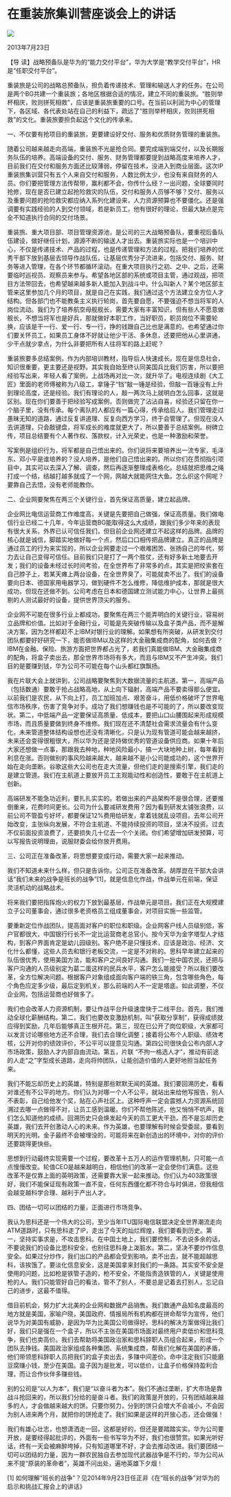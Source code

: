 # 在重装旅集训营座谈会上的讲话
<img class="pv" src="https://api.visitor.plantree.me/visitor-badge/pv?namespace=plantree.me&key=renzhengfei-speeches/在重装旅集训营座谈会上的讲话.md">


2013年7月23日



【导  读】战略预备队是华为的“能力交付平台”，华为大学是“教学交付平台”，HR是“任职交付平台”。



重装旅是公司的战略总预备队，担负着传递技术、管理和输送人才的任务。在公司是两个BG共建一个重装旅；各地区根据合适的情况，建立不同的重装旅。“胜则举杯相庆，败则拼死相救”，应该是重装旅重要的口号。在当前以利润为中心的管理下，各区域、各代表处站在自己的利益下，疏远了“胜则举杯相庆，败则拼死相救”的文化。重装旅要担负起这个文化的传承来。

一、不仅要有抢项目的重装旅，更要建设好交付、服务和优质财务管理的重装旅。

随着公司越来越走向高端，重装旅不光是抢合同。要完成端到端交付，以及长期服务队伍的培养。高端设备的交付、服务、财务管理都要提到战略高度来培养人才，目前我们在交付和服务方面还比较薄弱，停留在技术，没进入到商业层面。这次IP重装旅集训营只有五个人来自交付和服务，人数比例太少，也没有来自财务的人员。你们要把管理方法传帮带，赢利都不会，你传什么经？一出问题，全球要同时抢修，现在是否已建立起抢险救灾的队伍，交付和服务人员够不够？交付、服务以及重要问题的抢险救灾都应纳入系列化建设来，人力资源预算也不要僵化。还是强调要有实践经验的人到交付领域，若是新员工，他有很好的理论，但最大缺点是完全不知道执行合同的交付场景。

重装旅、重大项目部、项目管理资源池，是公司的三大战略预备队，要重视后备队伍建设，做好继任计划，源源不断的输送人才出去。重装旅实际也是一个培训中心，不仅是传递技术、产品的过程，也是传递管理和方法的过程。把我们培养的优秀干部下放到基层去领导作战队伍，让基层优秀分子流进来，包括交付、服务、财务等进入管理，在各个环节都循环滚动。在重大项目执行之初、之中、之后，还需要临时巡视员、观察员来参与。希望各地区部的系统或项目主管，通过观战，把项目方法带回去，也希望越来越多新人能加入到战斗中。什么叫新人？某个地区部主管来这里参加几个月的项目，就是自己在实践，我们通过这个方法建立全方位人才结构。但各部门也不能教条主义执行轮岗，首先要自愿，不要强迫不想当将军的人岗位流动。我们为了培养航空母舰舰长，需要大家有丰富知识，但有些人不愿意做舰长，不想当将军也是好兵，那就做好本职工作，当好职员，职员岗位不需要轮换，应该是干一行、爱一行、专一行，挣的钱跟自己比也是满意的。也希望通过你们要关怀员工，如果员工身体不好就让他少干活、多休息，还要把他从心里讲通，少干点就少拿点，为什么非要把所有人往将军的路上赶呢？

重装旅要多总结案例，作为内部培训教材，指导后人快速成长。现在是信息社会，知识很重要，更主要还是视野。其实我自始至终认同美国兵比我们厉害，所以要把经验写出来，年轻人看了案例，上战场再对比一次，就升华了。电视连续剧《大工匠》里面的老师傅被称为八级工，拿锤子“铛”敲一锤是经验，但敲一百锤没有上升到理论高度，还是经验。我们有理论的人，敲一两次马上就明白怎么回事，这就是区别。现在你们要善于把经验写成案例，否则做完了沾沾自喜，经验还只留在你一个脑子里，没有传承。每个离队的人都应有一篇心得，传承给后人。我们管理走过愚昧无知的道路，通过反复讲道理、反复向西方学习，终于会管理了。但现在没人去讲道理，只会敲键盘，将军成长的难度就更大了，所以要善于总结案例。树碑立传，项目总结要有个人著作权、落款权，计入光荣史，也是一种激励和荣誉。

写案例是组织行为，将军都是自己悟出来的。你们说将来要培养出一流专家，毛泽东、邓小平是谁培养的？没人培养，是他们自己悟出来的。所以你们在贯彻指引项目中，其实可以去深入了解、调查，然后再逐渐整理成表格化。总结就把思维之绳打成一个结，结越打越多就成了一个网，网越大就能网住大鱼。怎么织这个网呢？要靠自己去悟，没有老师能教你。

二、企业网要聚焦在两三个关键行业，首先保证高质量，建立起品牌。

企业网比电信运营商工作难度高，关键是先要把自己做强，保证高质量。我们做电信行业已经二十几年，今年运营商BG能取得这么大成绩，跟我们多少年来的表现有很大关系，外界已认可信任我们，但目前企业网还建立不起这样的品牌。品牌的核心就是诚信，脚踏实地做好每一个点，然后口口相传把品牌建立。真正的品牌是通过员工的行为来实现的，所以企业网要走过一个艰难困苦、张扬自己的年代，努力去让自己变得可信任。目前我们只是打了一两个胜仗，还有好多新土地要去开发；我们的设备未经过长时间考验，在全世界布了非常多的点，其实是把绞索套在自己脖子上，若某天瘫上两台设备，在全世界臭了，可能就卖不出了。我们的设备要向日本、德国家用电器学习，做到硬件不怎么维修，降低维护成本，那就是很大成功，但现在还做不到。公司考虑在日本和德国建立测试能力中心，让世界上最挑剔的人测试最好的设备，提供世界顶尖的服务。

企业网不可能在很多行业上都成功，要聚焦在两三个能弄明白的关键行业，容易树立品牌和价值。比如对于金融行业，可能是先突破传输以及盒子类产品，而不是解决方案，因为怎样都赶不上IBM对银行业的理解。如果想有所突破，从研发到交付团队都要好好研究一下，能否做IBM以及这样的大金融集成商的配角，如何去做？IBM在金融、保险、旅游方面把世界都占光了，若我们真能做IBM、大金融集成商的配角，将盒子卖出去，那全世界市场将有多大，而且与IBM又不产生冲突。我们目的是要赚到钱，华为公司不可能在每个山头都红旗飘扬。

我在片联大会上就讲到，公司战略要聚焦到大数据流量的主航道。第一，高端产品（包括数通）要敢于抢占战略高地，从上向下辐射，高端产品不要卖得那么便宜。以前我们是农民，从下向上打，员工加班加点、艰苦奋斗，用低价格破坏了世界电信市场秩序，伤害了竞争对手。成功了我们想赚钱也是不可能的了，所以要改变现状。第二，中低端产品一定要保证高质量、低成本，要把山口山腰围起来形成规模市场，而且质量要做到终身不维修。我们现在还不清楚社会需求流量会有什么变化，未来管道整体结构设想也还没有清晰化，只是认为现有管道可能会越来越挤，未来还会变得很粗很大，所以华为还是坚持做优秀的管道设备供应商。如果十年后大家还想做一点事，那跟我去种地，种地风险最小，搞一大块地种上树，每年看到利息在涨。否则做别的事风险越来越大，越来越不是小公司能成功的，这个世界开始在走向垄断。谷歌这些大公司也在走大流量，但他们走的是搜索引擎，我们走的是建立管道。我们在主航道上要放开员工主观能动性和创造性，要敢于在主航道上创新。

高端研发不能急功近利，要扎扎实实的。若做出来的产品架构不是很合理，还要推倒重来，花费时间更长。公司为什么要减研发费用？因为看到研发太铺张浪费，以前公司不管盈亏好坏，都要保证12%费用给研发，拿着钱就乱设项目。去年公司开始改变，主张纵向发展，不符合主航道、不能持续投资的项目，坚决不投资。过去不仅前面投资浪费了，还要损失几十亿去一个个关闭。你们希望增加研发预算，可以写报告说明理由，说服财委会给你放开费用。

三、公司正在准备改革，将思想要变成行动，需要大家一起来推动。

我们不知道未来什么样，但只是告诉你，公司正在准备改革。胡厚崑在干部大会讲话“我们未来的战争是班长的战争”[1]，就是信息化作战，作战单元在前端，保证灵活机动的战略战术。

将来我们要把指挥炮火的权力下放到最基层，作战单元是项目。我们正在大规模建立子公司董事会，通过很多老资格员工组成董事会，对项目实施一些监管。

要重新定位作战团队，提高面对客户的职位和职级。企业网客户线人员级别低，客户官都很大，中国银行行长不一定比运营商老总官小。按今天华为金字塔型人才结构，到客户界面肯定是幼儿园级别。客户绝不是只懂技术，应该是政治、经济、文化什么都懂，这些人员去和银行老板交流，一定是不对称的。思科早年建立起来的队伍很优秀，使用美国方法，能和客户之间良好沟通。我们一批中国农民，还把与客户沟通的人员级别定为葛二蛋这样的民兵水平，客户怎么能接受？所以我们要改革，全方位解决问题。根据客户对象组成面向客户端的铁三角，包含哪些角色，每个角色应定多少级，最后定到机关，那么前端的人不一定是塔底。如此调整，不仅企业网，包括运营商也好做多了。

我们也会改革人力资源机制，要让作战平台升级速度快于二线平台。首先，我们推动全球化薪酬结构。第二，我们也要改变激励机制，叫“获取分享制”，获得成绩就应得到奖励，几年后能够真正生根开花。第三，现在已公开了岗位职级，大家都可以发言讨论哪些地方还不合理，我们去合理化调整；接着将公布个人职级、绩效考核，公开对你的绩效评价，不公平可以提意见沟通。第四公司很快会公布内部人才市场政策，鼓励人才内部自由流动。第五，片联 “不拘一格选人才”，推动有前途的人走“之”字型成长道路，走向将帅团队，让能创造价值的人更好地担当起任务来。

我们不能忘却历史上的英雄，特别是那些默默无闻的英雄。我们要回溯历史，看看对谁还有不公平的地方。你们认为对哪一个人不公平，就站出来给他写报告，别人不表彰，自己给他发个奖，贴在心声社区上。这种呼声一定会震撼人力资源系统回溯过去哪一点做得不对，让员工感到温暖。你们不帮他陈述，他又悄悄不吭声，我们怎么知道他的成绩。回溯历史只会焕发起今天的员工更大干劲，而不是忘却历史英雄，我们去开创激动人心的未来。作为英雄，也要理解有时候会受委屈，要看到明天的光明，金子最终不会被埋没的，可能将来在新创造出的环境中，对你的评价还要跳得更快些。

思想到行动最终实现需要一个过程，要改革十五万人的运作管理机制，只可能一点点慢慢改变。轮值CEO是越来越明白，相信他们的改革一定会使你们满意。这些改革不是仅靠上面的英明政策，还需要靠大家一起来推动。你们认为403政策很好，我们不能保证现有政策一直不变，任何东西僵化都不符合与时俱进，但我相信会越变越科学合理、越利于产出人才。

四、团结一切可以团结的力量，正面进行市场竞争。

我认为思科还是一个伟大的公司，至少当年ITU国际电信联盟决定全世界潮流走向ATM道路时，只有思科走了IP，走出了今天的灿烂辉煌，我们要看到历史。第一，坚持实事求是，不攻击思科。在中国土地上，我们要控制，不去说多余的话，不要说我们的设备比思科安全，也别往思科身上泼脏水。第二，坚决不要炒作信息安全。如果过分炒作，我们出口的产品都会受到影响，卖不出去，就不能超越思科，该挨饿了。要淡化信息安全，这是美国拿来封我们的一条路。其实安不安全是使用的问题，比如枪是铁管子造的，枪不安全，不能指责造铁管的人，关键是使用枪的人。我们只能管好自己的看法，管不了别人，不要总是记着去打别人，忘记自己的进步，这最不值得。

借目前机会，努力扩大北美的企业网和数据产品销售。我们数通产品知名度最高的地方就是美国，家喻户晓，美国政府、情报局所有机构都在拼命帮华为宣传，他们说华为对美国有威胁，是因为华为比美国公司做得好。思科的解决方案做得比我们好，我们只是强在一个盒子，所以不主张在美国市场面对最终用户卖低价和思科竞争，我们也卖高价。我们去帮助将美国政治家和思科辞职人员组合起来，形成一个团队去挣钱。美国政治家组成各种集团、系统集成商，帮我们化解在美国的矛盾，他们带领思科辞职人员把我们的盒子卖出去，多赚中间差价。命中注定我们只能磨豆腐赚小钱，至少在美国。盒子因为是批发，可以低价，让盒子价格保持盈利合理，而让合作伙伴多赚些钱。

别的公司是“以人为本”，我们是“以奋斗者为本”。我们不通过垄断，扩大市场是靠战斗抢回来的，所以我们分给的是奋斗者。我们的政策是开放的，只有团结越来越多的人，才会做越来越大的饼。只要你努力，分到的饼只会增大不会减小，不会因为别人进来两个月，就把你的饼抢走了。我们如果是这样的开放心态，还会做强！

我们有雄心壮志，也想潇洒走一回，这都是好的，但还是要踏踏实实。华为公司要开放，是要经得起批评的，外面有一些书写华为不好，我们也很赞赏。如果光听好话，终有一天会被麻醉垮掉，只有知道哪里不好，才会去推动改进。我们要团结一切可以团结的力量，因为一群农民独自去参加现代武器战争是不行的，华为公司从来不提“原装的革命者”，英雄不问出处，遍地英雄下夕烟！



[1] 如何理解“班长的战争”？见2014年9月23日任正非《在“班长的战争”对华为的启示和挑战汇报会上的讲话》
